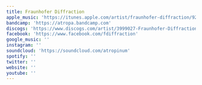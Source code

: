 ```yaml
---
title: Fraunhofer Diffraction
apple_music: 'https://itunes.apple.com/artist/fraunhofer-diffraction/920619225'
bandcamp: 'https://atropa.bandcamp.com'
discogs: 'https://www.discogs.com/artist/3999027-Fraunhofer-Diffraction'
facebook: 'https://www.facebook.com/fdiffraction'
google_music: ''
instagram: ''
soundcloud: 'https://soundcloud.com/atropinum'
spotify: ''
twitter: ''
website: ''
youtube: ''
---
```

